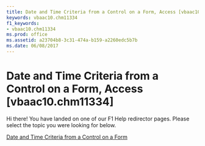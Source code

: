 ```yaml
---
title: Date and Time Criteria from a Control on a Form, Access [vbaac10.chm11334]
keywords: vbaac10.chm11334
f1_keywords:
- vbaac10.chm11334
ms.prod: office
ms.assetid: a23704b8-3c31-474a-b159-a2260edc5b7b
ms.date: 06/08/2017
---
```



# Date and Time Criteria from a Control on a Form, Access [vbaac10.chm11334]

Hi there! You have landed on one of our F1 Help redirector pages. Please select the topic you were looking for below.

[Date and Time Criteria from a Control on a Form](http://msdn.microsoft.com/library/132cf297-eb3b-68a1-7a47-b832931a5091%28Office.15%29.aspx)

